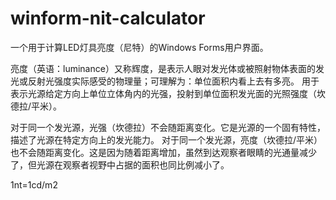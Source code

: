 # winform-nit-calculator
一个用于计算LED灯具亮度（尼特）的Windows Forms用户界面。

亮度（英语：luminance）又称辉度，是表示人眼对发光体或被照射物体表面的发光或反射光强度实际感受的物理量；可理解为：单位面积内看上去有多亮。
用于表示光源给定方向上单位立体角内的光强，投射到单位面积发光面的光照强度（坎德拉/平米）。

对于同一个发光源，光强（坎德拉）不会随距离变化。它是光源的一个固有特性，描述了光源在特定方向上的发光能力。
对于同一个发光源，亮度（坎德拉/平米）也不会随距离变化。这是因为随着距离增加，虽然到达观察者眼睛的光通量减少了，但光源在观察者视野中占据的面积也同比例减小了。

1nt=1cd/m2
